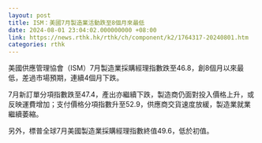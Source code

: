 ```yaml
---
layout: post
title: ISM：美國7月製造業活動跌至8個月來最低
date: 2024-08-01 23:04:02.000000000 +08:00
link: https://news.rthk.hk/rthk/ch/component/k2/1764317-20240801.htm
categories: rthk
---
```


美國供應管理協會（ISM）7月製造業採購經理指數跌至46.8，創8個月以來最低，差過市場預期，連續4個月下跌。

7月新訂單分項指數跌至47.4，產出亦繼續下跌，製造商仍面對投入價格上升，或反映運費增加；支付價格分項指數升至52.9，供應商交貨速度放緩，製造業就業繼續萎縮。

另外，標普全球7月美國製造業採購經理指數終值49.6，低於初值。
